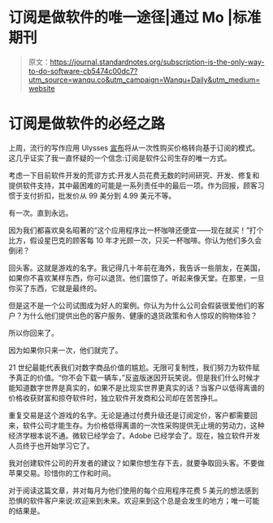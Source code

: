# 订阅是做软件的唯一途径|通过 Mo |标准期刊

> 原文：<https://journal.standardnotes.org/subscription-is-the-only-way-to-do-software-cb5474c00dc7?utm_source=wanqu.co&utm_campaign=Wanqu+Daily&utm_medium=website>

# 订阅是做软件的必经之路



上周，流行的写作应用 Ulysses [宣布](https://techcrunch.com/2017/08/11/popular-writing-app-ulysses-switches-to-subscription-model/)将从一次性购买价格转向基于订阅的模式。这几乎证实了我一直怀疑的一个信念:订阅是软件公司生存的唯一方式。

考虑一下目前软件开发的荒谬方式:开发人员花费无数的时间研究、开发、修复和提供软件支持，其中最困难的可能是一系列责任中的最后一项。作为回报，顾客习惯于支付折扣，批发价从 99 美分到 4.99 美元不等。

有一次。直到永远。

因为我们都喜欢臭名昭著的“这个应用程序比一杯咖啡还便宜——现在就买！”打个比方，假设星巴克的顾客每 10 年才光顾一次，只买一杯咖啡。你认为他们多久会倒闭？

回头客。这就是游戏的名字。我记得几十年前在海外，我告诉一些朋友，在美国，如果你不喜欢某样东西，你可以退货。他们震惊了。听起来像天堂。在那里，一旦你买了东西，它就是最终的。

但是这不是一个公司试图成为好人的案例。你认为为什么公司会假装很爱他们的客户？为什么他们提供出色的客户服务、健康的退货政策和令人惊叹的购物体验？

所以你回来了。

因为如果你只来一次，他们就完了。

21 世纪最能代表我们对数字商品价值的尴尬。无限可复制性，我们努力为软件赋予真正的价值。“你不会下载一辆车，”反盗版迷因开玩笑说。但是我们什么时候才能知道数字世界是真实的，如果不是比现实世界更真实的话？当客户以低得离谱的价格收获财富和掠夺软件时，独立软件开发商和公司却在苦苦挣扎。

重复交易是这个游戏的名字。无论是通过付费升级还是订阅定价，客户都需要回来，软件公司才能生存。为价格低得离谱的一次性采购提供无止境的劳动力，这种经济学根本说不通。微软已经学会了。Adobe 已经学会了。现在，独立软件开发人员终于也开始学习它了。

我对创建软件公司的开发者的建议？如果你想生存下去，就要争取回头客。不要做苹果交易。珍惜你的工作和时间。

对于阅读这篇文章，并对每月为他们使用的每个应用程序花费 5 美元的想法感到恐惧的软件客户来说:欢迎来到未来。欢迎来到这个总是会发生的地方；唯一可能的结果是。

